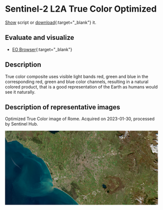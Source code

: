 # Sentinel-2 L2A True Color Optimized
<a href="#" id='togglescript'>Show</a> script or [download](script.js){:target="_blank"} it.
<div id='script_view' style="display:none">
{% highlight javascript %}
{% include_relative script.js %}
{% endhighlight %}
</div>

## Evaluate and visualize

- [EO Browser](https://sentinelshare.page.link/VdxC){:target="_blank"}   

## Description

True color composite uses visible light bands red, green and blue in the corresponding red, green and blue color channels, resulting in a natural colored product, that is a good representation of the Earth as humans would see it naturally.

## Description of representative images

Optimized True Color image of Rome. Acquired on 2023-01-30, processed by Sentinel Hub. 

![S2-L2A True Color Optimized](fig/fig1.png)